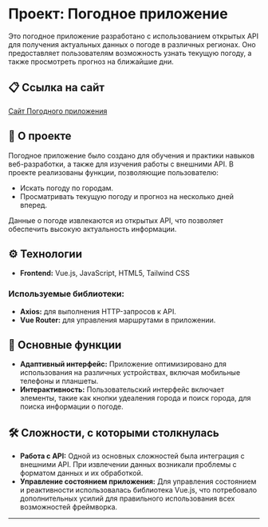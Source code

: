 # Проект: Погодное приложение

Это погодное приложение разработано с использованием открытых API для получения актуальных данных о погоде в различных регионах. Оно предоставляет пользователям возможность узнать текущую погоду, а также просмотреть прогноз на ближайшие дни.

## 📋 Ссылка на сайт
[Сайт Погодного приложения](https://ksylika.github.io/Weather-APP/)

## 📖 О проекте
Погодное приложение было создано для обучения и практики навыков веб-разработки, а также для изучения работы с внешними API. В проекте реализованы функции, позволяющие пользователю:
- Искать погоду по городам.
- Просматривать текущую погоду и прогноз на несколько дней вперед.

Данные о погоде извлекаются из открытых API, что позволяет обеспечить высокую актуальность информации.

## ⚙️ Технологии
- **Frontend:** Vue.js, JavaScript, HTML5, Tailwind CSS

### Используемые библиотеки:
- **Axios:** для выполнения HTTP-запросов к API.
- **Vue Router:** для управления маршрутами в приложении.

## 🚀 Основные функции
- **Адаптивный интерфейс:** Приложение оптимизировано для использования на различных устройствах, включая мобильные телефоны и планшеты.
- **Интерактивность:** Пользовательский интерфейс включает элементы, такие как кнопки удеаления города и поиск города, для поиска информации о погоде.

## 🛠️ Сложности, с которыми столкнулась
- **Работа с API:** Одной из основных сложностей была интеграция с внешними API. При извлечении данных возникали проблемы с форматом данных и их обработкой.
- **Управление состоянием приложения:** Для управления состоянием и реактивности использовалась библиотека Vue.js, что потребовало дополнительных усилий для правильного использования всех возможностей фреймворка.

---
